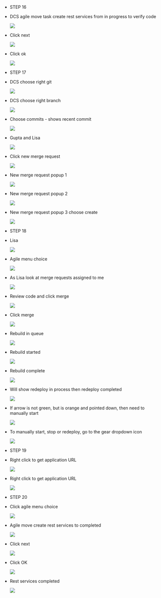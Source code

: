 
 - STEP 16

- DCS agile move task create rest services from in progress to verify code

    ![](images/lab400c/400_16_01_sprint44.png)  

- Click next

    ![](images/lab400c/400_16_02_sprint45.png)

- Click ok

    ![](images/lab400c/400_16_03_sprint46.png) 

- STEP 17

- DCS choose right git

    ![](images/lab400c/400_17_01_merge1.png) 

- DCS choose right branch

    ![](images/lab400c/400_17_02_merge2.png) 

- Choose commits - shows recent commit

    ![](images/lab400c/400_17_03_merge3.png)

- Gupta and Lisa

    ![](images/lab400c/400_17_04_johnlisa.png)

- Click new merge request

    ![](images/lab400c/400_17_05_merge4.png)

- New merge request popup 1

    ![](images/lab400c/400_17_06_merge5.png)

- New merge request popup 2

    ![](images/lab400c/400_17_07_merge6.png)

- New merge request popup 3 choose create

    ![](images/lab400c/400_17_08_merge7.png)

- STEP 18

- Lisa

    ![](images/lab400c/400_18_01_lisa.png)

- Agile menu choice

    ![](images/lab400c/400_18_02_agilemenuchoice.png)

- As Lisa look at merge requests assigned to me

    ![](images/lab400c/400_18_05_merge8.png)

- Review code and click merge

    ![](images/lab400c/400_18_06_merge10.png)

- Click merge

    ![](images/lab400c/400_18_07_merge11.png)


- Rebuild in queue

    ![](images/lab400c/400_18_08_merge12.png)


- Rebuild started

    ![](images/lab400c/400_18_09_merge13.png)

- Rebuild complete

    ![](images/lab400c/400_18_10_merge14.png)

- Will show redeploy in process then redeploy completed

    ![](images/lab400c/400_18_11_merge15.png)

- If arrow is not green, but is orange and pointed down, then need to manually start

    ![](images/lab400c/400_18_12_merge16.png)

- To manually start, stop or redeploy, go to the gear dropdown icon

    ![](images/lab400c/400_18_13_merge17.png)

- STEP 19

- Right click to get application URL

    ![](images/lab400c/400_19_01_getappurl.png)

- Right click to get application URL

    ![](images/lab400c/400_19_02_cloudtestbrowser.png)

- STEP 20

- Click agile menu choice

    ![](images/lab400c/400_20_01_agilemenuchoice.png)

- Agile move create rest services to completed

    ![](images/lab400c/400_20_02_sprint47.png)

- Click next

    ![](images/lab400c/400_20_03_sprint48.png)

- Click OK

    ![](images/lab400c/400_20_04_sprint49.png)

- Rest services completed

    ![](images/lab400c/400_20_05_sprint50.png)
